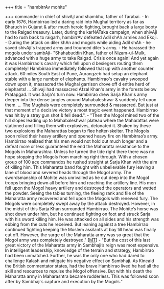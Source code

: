 +++
title = "hambirrAv mohite"

+++
commander in chief of shivAjI and shambhu, father of Tarabai.
    -  In early 1676, Hambirrao led a daring raid into Mughal territory as far as Bharuch in Gujarat & after much heroic fighting, brought back a large booty to the Raigad treasury. Later, during the karNATaka campaign, when shivAji had to rush back to raigarh, hambirrAv defeated Adil shAh armies and Ekoji.
    - During the attack on diler khAn and mogols while aiding Adil shAh - he saved shivAji's trapped army and trounced diler's army.
    - He harassed the mogols under sambAji- "Shahabuddin Khan, father of Nizam-ul-Mulk, advanced with a huge army to take Raigad. Crisis once again! And yet again it was Hambirrao's cavalry which fell upon d besiegers routing them completely! Hambirrao immediately followed that up with another counter attack. 60 miles South East of Pune, Aurangzeb had setup an elephant stable with a large number of elephants. Hambirrao's cavalry swooped down upon it, massacred the Mughal garrison drove off d entire herd of elephants! ... Shivaji had massacred Afzal Khan's army in the forests below Pratapgad. It was Sarja's turn now. Hambirrao drew Sarja Khan's army deeper into the dense jungles around Mahabaleshwar & suddenly fell upon them. ... The Mughals were completely surrounded & massacred. But just at that moment of a decisive victory a most tragic event happened. Hambirrao was hit by a stray gun shot & fell dead.".
        - "Then the Mogol mined two of the hill slopes leading up to Mahabaleshwar plateau where the Maharattas were stationed and filling them with explosives, detonated it. Shaken by these two explosions the Maharattas began to flee helter-skelter. The Mogols soon rolled their heavy artillery and opened heavy fire on Hambirrao’s army. Hambirrao realized that his men would not hold out much longer and a defeat more or less guaranteed the end the Maharatta resistance to the Mogols in Maharashtra. Unless he turned the tide right there there was no hope stopping the Mogols from marching right through. With a chosen group of 100 ace commandos he rushed straight at Sarja Khan with the aim of killing him. This Maharatta band fought with unbelievable fury leaving a lane of blood and severed heads through the Mogol army. The swordsmanship of Mohite was unrivalled as he cut deep into the Mogol troops bringing down all before him and reaching the artillery line. His men fell upon the Mogol heavy artillery and destroyed the operators and wetted the powder. Seeing the tables turning, the fleeing rank and file of the Maharatta army recovered and fell upon the Mogols with renewed fury. The Mogols were completely swept away by the attack destroyed. However, in the midst of this Sarja Khan surrounded Hambirrao. The Mohite’s horse was shot down under him, but he continued fighting on foot and struck Sarja with his sword killing him. He was attacked on all sides and his strength was ebbing from the cuts he received. But leaning against a tree Hambirrao continued fighting keeping the Moslem assilants at bay till head was finally cut off. However, the surge of the Maharatta army was so great that the Mogol army was completely destroyed." \[[MT](https://manasataramgini.wordpress.com/2004/06/02/the-death-of-hambirrao/)\]
    - "But the cost of this last great victory of the Maharatta army in Sambhaji’s reign was most expensive. In intelligent leadership, knowledge of the terrain and strategy, Hambirrao had been unmatched. Further, he was the only one who had dared to challenge Kalash and mitigate his negative effect on Sambhaji. As Kincaid the British commentator states, had the brave Hambirrao lived he had all the skill and resources to repulse the Mogol offensive. But with his death the Maharatta army in Maharashtra became rudderless. This was followed soon after by Sambhaji’s capture and execution by the Mogols."